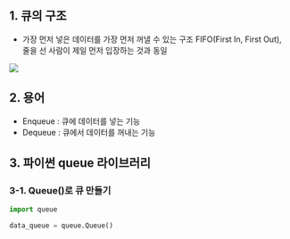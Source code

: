 ## 1. 큐의 구조

- 가장 먼저 넣은 데이터를 가장 먼저 꺼낼 수 있는 구조
FIFO(First In, First Out), 줄을 선 사람이 제일 먼저 입장하는 것과 동일

<img src="https://www.fun-coding.org/00_Images/queue.png" />

## 2. 용어

- Enqueue : 큐에 데이터를 넣는 기능
- Dequeue : 큐에서 데이터를 꺼내는 기능

## 3. 파이썬 queue 라이브러리

### 3-1. Queue()로 큐 만들기

```python
import queue

data_queue = queue.Queue()
```
